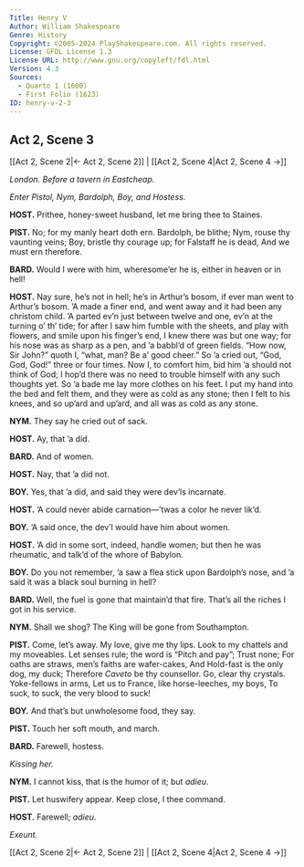 ```yaml
---
Title: Henry V
Author: William Shakespeare
Genre: History
Copyright: ©2005-2024 PlayShakespeare.com. All rights reserved.
License: GFDL License 1.3
License URL: http://www.gnu.org/copyleft/fdl.html
Version: 4.3
Sources:
  - Quarto 1 (1600)
  - First Folio (1623)
ID: henry-v-2-3
---
```


## Act 2, Scene 3
[[Act 2, Scene 2|← Act 2, Scene 2]] | [[Act 2, Scene 4|Act 2, Scene 4 →]]

*London. Before a tavern in Eastcheap.*

*Enter Pistol, Nym, Bardolph, Boy, and Hostess.*

**HOST.**
Prithee, honey-sweet husband, let me bring thee to Staines.

**PIST.**
No; for my manly heart doth ern.
Bardolph, be blithe; Nym, rouse thy vaunting veins;
Boy, bristle thy courage up; for Falstaff he is dead,
And we must ern therefore.

**BARD.**
Would I were with him, wheresome’er he is, either in heaven or in hell!

**HOST.**
Nay sure, he’s not in hell; he’s in Arthur’s bosom, if ever man went to Arthur’s bosom. ’A made a finer end, and went away and it had been any christom child. ’A parted ev’n just between twelve and one, ev’n at the turning o’ th’ tide; for after I saw him fumble with the sheets, and play with flowers, and smile upon his finger’s end, I knew there was but one way; for his nose was as sharp as a pen, and ’a babbl’d of green fields. “How now, Sir John?” quoth I, “what, man? Be a’ good cheer.” So ’a cried out, “God, God, God!” three or four times. Now I, to comfort him, bid him ’a should not think of God; I hop’d there was no need to trouble himself with any such thoughts yet. So ’a bade me lay more clothes on his feet. I put my hand into the bed and felt them, and they were as cold as any stone; then I felt to his knees, and so up’ard and up’ard, and all was as cold as any stone.

**NYM.**
They say he cried out of sack.

**HOST.**
Ay, that ’a did.

**BARD.**
And of women.

**HOST.**
Nay, that ’a did not.

**BOY.**
Yes, that ’a did, and said they were dev’ls incarnate.

**HOST.**
’A could never abide carnation—’twas a color he never lik’d.

**BOY.**
’A said once, the dev’l would have him about women.

**HOST.**
’A did in some sort, indeed, handle women; but then he was rheumatic, and talk’d of the whore of Babylon.

**BOY.**
Do you not remember, ’a saw a flea stick upon Bardolph’s nose, and ’a said it was a black soul burning in hell?

**BARD.**
Well, the fuel is gone that maintain’d that fire. That’s all the riches I got in his service.

**NYM.**
Shall we shog? The King will be gone from Southampton.

**PIST.**
Come, let’s away. My love, give me thy lips.
Look to my chattels and my moveables.
Let senses rule; the word is “Pitch and pay”;
Trust none;
For oaths are straws, men’s faiths are wafer-cakes,
And Hold-fast is the only dog, my duck;
Therefore *Caveto* be thy counsellor.
Go, clear thy crystals. Yoke-fellows in arms,
Let us to France, like horse-leeches, my boys,
To suck, to suck, the very blood to suck!

**BOY.**
And that’s but unwholesome food, they say.

**PIST.**
Touch her soft mouth, and march.

**BARD.**
Farewell, hostess.

*Kissing her.*

**NYM.**
I cannot kiss, that is the humor of it; but *adieu*.

**PIST.**
Let huswifery appear. Keep close, I thee command.

**HOST.**
Farewell; *adieu*.

*Exeunt.*

[[Act 2, Scene 2|← Act 2, Scene 2]] | [[Act 2, Scene 4|Act 2, Scene 4 →]]